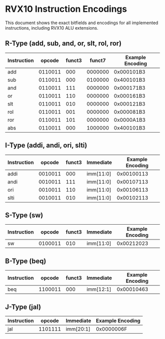 # RVX10 Instruction Encodings

This document shows the exact bitfields and encodings for all implemented instructions, including RVX10 ALU extensions.

## R-Type (add, sub, and, or, slt, rol, ror)
| Instruction | opcode   | funct3 | funct7    | Example Encoding |
|------------|----------|--------|-----------|----------------|
| add        | 0110011  | 000    | 0000000   | 0x000101B3      |
| sub        | 0110011  | 000    | 0100000   | 0x400101B3      |
| and        | 0110011  | 111    | 0000000   | 0x000171B3      |
| or         | 0110011  | 110    | 0000000   | 0x000161B3      |
| slt        | 0110011  | 010    | 0000000   | 0x000121B3      |
| rol        | 0110011  | 001    | 0000000   | 0x000081B3      |
| ror        | 0110011  | 101    | 0000000   | 0x0000A1B3      |
| abs        | 0110011  | 000    | 1000000   | 0x400101B3      | 

## I-Type (addi, andi, ori, slti)
| Instruction | opcode   | funct3 | Immediate | Example Encoding |
|------------|----------|--------|-----------|----------------|
| addi       | 0010011  | 000    | imm[11:0] | 0x00100113      |
| andi       | 0010011  | 111    | imm[11:0] | 0x00107113      |
| ori        | 0010011  | 110    | imm[11:0] | 0x00106113      |
| slti       | 0010011  | 010    | imm[11:0] | 0x00102113      |

## S-Type (sw)
| Instruction | opcode   | funct3 | Immediate | Example Encoding |
|------------|----------|--------|-----------|----------------|
| sw         | 0100011  | 010    | imm[11:0] | 0x00212023      |

## B-Type (beq)
| Instruction | opcode   | funct3 | Immediate | Example Encoding |
|------------|----------|--------|-----------|----------------|
| beq        | 1100011  | 000    | imm[12:1] | 0x00010463      |

## J-Type (jal)
| Instruction | opcode   | Immediate | Example Encoding |
|------------|----------|-----------|----------------|
| jal        | 1101111  | imm[20:1] | 0x0000006F      |

